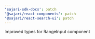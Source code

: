 ```yaml
---
'sajari-sdk-docs': patch
'@sajari/react-components': patch
'@sajari/react-search-ui': patch
---
```


Improved types for RangeInput component
